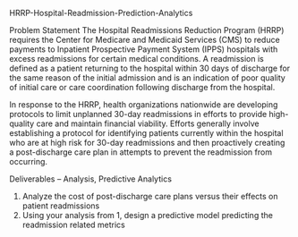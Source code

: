 HRRP-Hospital-Readmission-Prediction-Analytics

Problem Statement 
The Hospital Readmissions Reduction Program (HRRP) requires the Center for Medicare and Medicaid Services (CMS) to reduce payments to Inpatient Prospective Payment System (IPPS) hospitals with excess readmissions for certain medical conditions. A readmission is defined as a patient returning to the hospital within 30 days of discharge for the same reason of the initial admission and is an indication of poor quality of initial care or care coordination following discharge from the hospital. 

In response to the HRRP, health organizations nationwide are developing protocols to limit unplanned 30-day readmissions in efforts to provide high-quality care and maintain financial viability. Efforts generally involve establishing a protocol for identifying patients currently within the hospital who are at high risk for 30-day readmissions and then proactively creating a post-discharge care plan in attempts to prevent the readmission from occurring. 

Deliverables – Analysis, Predictive Analytics 

1. Analyze the cost of post-discharge care plans versus their effects on patient readmissions
2. Using your analysis from 1, design a predictive model predicting the readmission related metrics
